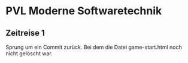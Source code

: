 # PVL Moderne Softwaretechnik

## Zeitreise 1

Sprung um ein Commit zurück. Bei dem die Datei game-start.html noch nicht gelöscht war.

